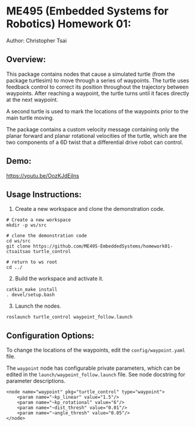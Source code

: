# ME495 (Embedded Systems for Robotics) Homework 01:

Author: Christopher Tsai

## Overview:

This package contains nodes that cause a simulated turtle (from the package turtlesim) to move through a series of waypoints. The turtle uses feedback control to correct its position throughout the trajectory between waypoints. After reaching a waypoint, the turtle turns until it faces directly at the next waypoint. 

A second turtle is used to mark the locations of the waypoints prior to the main turtle moving.

The package contains a custom velocity message containing only the planar forward and planar rotational velocities of the turtle, which are the two components of a 6D twist that a differential drive robot can control.

## Demo:

https://youtu.be/OozKJdEjlns 

## Usage Instructions:

1. Create a new workspace and clone the demonstration code.
```Shell
# Create a new workspace
mkdir -p ws/src

# clone the demonstration code
cd ws/src
git clone https://github.com/ME495-EmbeddedSystems/homework01-ctsaitsao turtle_control

# return to ws root
cd ../
```

2. Build the workspace and activate it.
```Shell
catkin_make install
. devel/setup.bash
```

3. Launch the nodes.
```Shell
roslaunch turtle_control waypoint_follow.launch
```

## Configuration Options:

To change the locations of the waypoints, edit the `config/waypoint.yaml` file.

The `waypoint` node has configurable private parameters, which can be edited in the `launch/waypoint_follow.launch` file. See node docstring for parameter descriptions.
```Shell
<node name="waypoint" pkg="turtle_control" type="waypoint">
    <param name="~kp_linear" value="1.5"/>  
    <param name="~kp_rotational" value="6"/>  
    <param name="~dist_thresh" value="0.01"/>  
    <param name="~angle_thresh" value="0.05"/>  
</node>
```